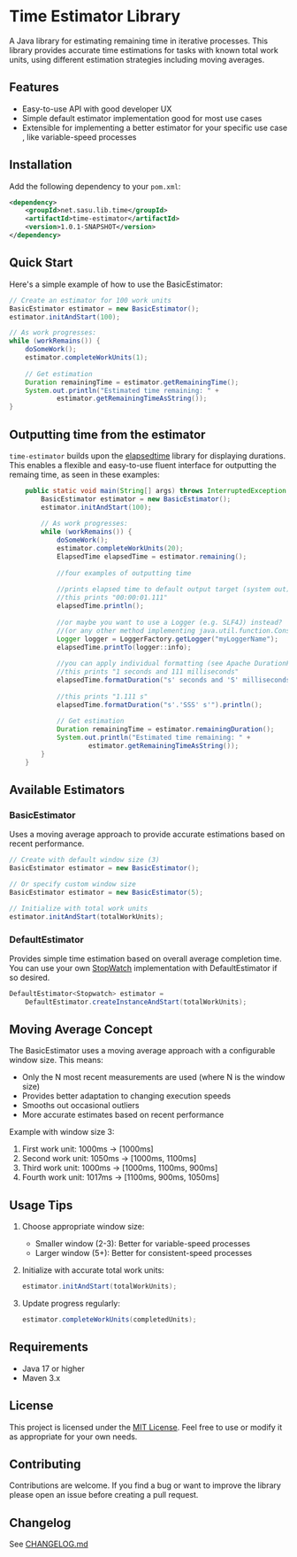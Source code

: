 # Time Estimator Library

A Java library for estimating remaining time in iterative processes. This library provides accurate time estimations for tasks with known total work units, using different estimation strategies including moving averages.

## Features

- Easy-to-use API with good developer UX
- Simple default estimator implementation good for most use cases
- Extensible for implementing a better estimator for your specific use case , like variable-speed processes

## Installation

Add the following dependency to your `pom.xml`:

```xml
<dependency>
    <groupId>net.sasu.lib.time</groupId>
    <artifactId>time-estimator</artifactId>
    <version>1.0.1-SNAPSHOT</version>
</dependency>
```

## Quick Start

Here's a simple example of how to use the BasicEstimator:

```java
// Create an estimator for 100 work units
BasicEstimator estimator = new BasicEstimator();
estimator.initAndStart(100);

// As work progresses:
while (workRemains()) {
    doSomeWork();
    estimator.completeWorkUnits(1);
    
    // Get estimation
    Duration remainingTime = estimator.getRemainingTime();
    System.out.println("Estimated time remaining: " + 
            estimator.getRemainingTimeAsString());
}
```

## Outputting time from the estimator

`time-estimator` builds upon the [elapsedtime](https://github.com/net-sasu-lib/elapsedtime) library for displaying
durations. This enables a flexible and easy-to-use fluent interface for outputting the remaing time, as seen in 
these examples:
```java
    public static void main(String[] args) throws InterruptedException {
        BasicEstimator estimator = new BasicEstimator();
        estimator.initAndStart(100);
    
        // As work progresses:
        while (workRemains()) {
            doSomeWork();
            estimator.completeWorkUnits(20);
            ElapsedTime elapsedTime = estimator.remaining();
    
            //four examples of outputting time
    
            //prints elapsed time to default output target (system out) in format HH:mm:ss.SSS
            //this prints "00:00:01.111"
            elapsedTime.println();
    
            //or maybe you want to use a Logger (e.g. SLF4J) instead?
            //(or any other method implementing java.util.function.Consumer<String>)
            Logger logger = LoggerFactory.getLogger("myLoggerName");
            elapsedTime.printTo(logger::info);
    
            //you can apply individual formatting (see Apache DurationFormatUtils for syntax)
            //this prints "1 seconds and 111 milliseconds"
            elapsedTime.formatDuration("s' seconds and 'S' milliseconds'").println();
    
            //this prints "1.111 s"
            elapsedTime.formatDuration("s'.'SSS' s'").println();
    
            // Get estimation
            Duration remainingTime = estimator.remainingDuration();
            System.out.println("Estimated time remaining: " +
                    estimator.getRemainingTimeAsString());
        }
    }
```

## Available Estimators

### BasicEstimator

Uses a moving average approach to provide accurate estimations based on recent performance.

```java
// Create with default window size (3)
BasicEstimator estimator = new BasicEstimator();

// Or specify custom window size
BasicEstimator estimator = new BasicEstimator(5);

// Initialize with total work units
estimator.initAndStart(totalWorkUnits);
```

### DefaultEstimator

Provides simple time estimation based on overall average completion time. You can use your own
[StopWatch](https://github.com/net-sasu-lib/stopwatch) implementation with DefaultEstimator if so desired.

```java
DefaultEstimator<Stopwatch> estimator = 
    DefaultEstimator.createInstanceAndStart(totalWorkUnits);
```

## Moving Average Concept

The BasicEstimator uses a moving average approach with a configurable window size. This means:

- Only the N most recent measurements are used (where N is the window size)
- Provides better adaptation to changing execution speeds
- Smooths out occasional outliers
- More accurate estimates based on recent performance

Example with window size 3:
1. First work unit: 1000ms → [1000ms]
2. Second work unit: 1050ms → [1000ms, 1100ms]
3. Third work unit: 1000ms → [1000ms, 1100ms, 900ms]
4. Fourth work unit: 1017ms → [1100ms, 900ms, 1050ms]

## Usage Tips

1. Choose appropriate window size:
   - Smaller window (2-3): Better for variable-speed processes
   - Larger window (5+): Better for consistent-speed processes

2. Initialize with accurate total work units:
   ```java
   estimator.initAndStart(totalWorkUnits);
   ```

3. Update progress regularly:
   ```java
   estimator.completeWorkUnits(completedUnits);
   ```

## Requirements

- Java 17 or higher
- Maven 3.x

## License

This project is licensed under the [MIT License](LICENSE). Feel free to use or modify it as appropriate for your own needs.

## Contributing

Contributions are welcome. If you find a bug or want to improve the library please open an issue before creating a pull request.

## Changelog

See [CHANGELOG.md](CHANGELOG.md)
